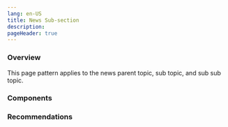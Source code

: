 ```yaml
---
lang: en-US
title: News Sub-section
description:
pageHeader: true
---
```


### Overview
This page pattern applies to the news parent topic, sub topic, and sub sub topic.

### Components
<PreviewImage :image="$withBase('/images/news-subsection.png')" :contents="[{ x: 0, y: 0, title: 'Header', text: 'News sub-section header' }, { x: 0, y: 1.75, title: 'Entity bar', text: 'News sub-section entity bar' }, { x: 0, y: 5, title: 'Section banner', text: 'News sub-section Section banner' }, { x: 0, y: 8.25, title: 'Tab navigation (topic only)', text: 'News sub-section Tab navigation (topic only)' }, { x: 0, y: 15, title: 'Container: Editorial card (full width)', text: 'News sub-section Container: Editorial card (full width)' }, { x: 0, y: 26, title: 'Featured card (large / full width)', text: 'News sub-section Featured card (large / full width)'}, { x: 0, y: 36, title: 'Container: Featured card full image (extra small / full width)', text: 'News sub-section Container: Featured card full image (extra small / full width)'}, { x: 0, y: 46, title: 'Container: Editorial card (full width)', text: 'News sub-section Container: Editorial card (full width)'}, { x: 0, y: 56, title: 'Read more', text: 'News sub-section Read more'},{ x: 0, y: 62, title: 'Filter container', text: 'News sub-section Filter container'},  { x: 25, y: 62, title: 'Filter card', text: 'News sub-section Filter card'}, { x: 25, y: 82, title: 'Pagination', text: 'News sub-section Pagination'}, { x: 5, y: 90, title: 'Secondary footer (optional) ', text: 'News sub-section Secondary footer (optional) '}]">
<template #code>
<CodeGroup>
  <CodeGroupItem title="HTML">

```html
```

  </CodeGroupItem>
</CodeGroup>
</template>
</PreviewImage>

### Recommendations

